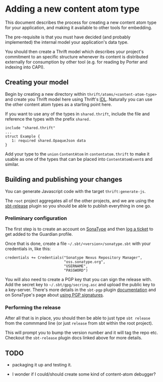 # Adding a new content atom type

This document describes the process for creating a new content atom
type for your application, and making it available to other tools for
embedding.

The pre-requisite is that you must have decided (and probably
implemented) the internal model your application's data type.

You should then create a Thrift model which describes your project's
commitment to an specific structure whenever its content is
distributed externally for consumption by other tool (e.g. for reading
by Porter and indexing into CAPI).

## Creating your model

Begin by creating a new directory within
`thrift/atoms/<content-atom-type>` and create you Thrift model here
using Thrift's [IDL](https://thrift.apache.org/docs/idl). Naturally
you can use the other content atom types as a starting point here.

If you want to use any of the types in `shared.thrift`, include the
file and reference the types with the prefix `shared.`

```
include "shared.thrift"
...
struct Example {
   1: required shared.OpaqueJson data
}
```

Add your type to the `union` `ContentAtom` in `contentatom.thrift` to
make it usable as one of the types that can be placed into
`ContentAtomEvent`s and similar.

## Building and publishing your changes

You can generate Javascript code with the target `thrift:generate-js`.

The `root` project aggregates all of the other projects, and we are
using the [sbt-release](https://github.com/sbt/sbt-release) plugin so
you should be able to publish everything in one go.

### Preliminary configuration

The first step is to create an account on
[SonaType](https://oss.sonatype.org) and then
[log a ticket](https://issues.sonatype.org/) to get added to the
Guardian profile.

Once that is done, create a file `~/.sbt/<version>/sonatype.sbt` with
your credentials in, like this:

```
credentials += Credentials("Sonatype Nexus Repository Manager",
                           "oss.sonatype.org",
                           "USERNAME",
                           "PASSWORD")
```

You will also need to create a PGP key that you can sign the release
with. Add the secret key to `~/.sbt/gpg/secring.asc` and upload the
public key to a key-server. There's more details in the `sbt-pgp`
plugin [documentation](http://www.scala-sbt.org/sbt-pgp/) and on
SonaType's page about
[using PGP signatures](http://central.sonatype.org/pages/working-with-pgp-signatures.html).

### Performing the release

After all that is in place, you should then be able to just type `sbt
release` from the commmand line (or just `release` from sbt within the
root project).

This will prompt you to bump the version number and it will tag the
repo etc. Checkout the `sbt-release` plugin docs linked above for more
details.

## TODO

* packaging it up and testing it.

* I wonder if I could/should create some kind of content-atom
    debugger?
